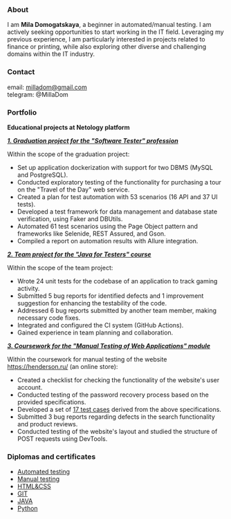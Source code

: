 ### About
I am **Mila Domogatskaya**, a beginner in automated/manual testing. I am actively seeking opportunities to start working in the IT field. Leveraging my previous experience, I am particularly interested in projects related to finance or printing, while also exploring other diverse and challenging domains within the IT industry.

### Contact
email: milladom@gmail.com  
telegram: @MillaDom

### Portfolio
**Educational projects at Netology platform**

***[1. Graduation project for the "Software Tester" profession](https://github.com/MillaDom/QA_Diploma/tree/main)***

Within the scope of the graduation project:

- Set up application dockerization with support for two DBMS (MySQL and PostgreSQL).
- Conducted exploratory testing of the functionality for purchasing a tour on the "Travel of the Day" web service.
- Created a plan for test automation with 53 scenarios (16 API and 37 UI tests).
- Developed a test framework for data management and database state verification, using Faker and DBUtils.
- Automated 61 test scenarios using the Page Object pattern and frameworks like Selenide, REST Assured, and Gson.
- Compiled a report on automation results with Allure integration.

***[2. Team project for the "Java for Testers" course](https://github.com/MillaDom/javaqa-team-diplom)***

Within the scope of the team project:

- Wrote 24 unit tests for the codebase of an application to track gaming activity.
- Submitted 5 bug reports for identified defects and 1 improvement suggestion for enhancing the testability of the code.
- Addressed 6 bug reports submitted by another team member, making necessary code fixes.
- Integrated and configured the CI system (GitHub Actions).
- Gained experience in team planning and collaboration.

***[3. Coursework for the "Manual Testing of Web Applications" module](https://docs.google.com/spreadsheets/d/1jW0-l2lyKehvq_7WHlZyqdI7JZYyM8n_oHz-tINtHOE/edit#gid=0)***

Within the coursework for manual testing of the website https://henderson.ru/ (an online store):

- Created a checklist for checking the functionality of the website's user account.
- Conducted testing of the password recovery process based on the provided specifications.
- Developed a set of [17 test cases](https://docs.google.com/spreadsheets/d/1MIDqUWYhTu2WJbXlz9YtMZ95j3qmGy4irqtqGTw32Yg/edit#gid=0) derived from the above specifications.
- Submitted 3 bug reports regarding defects in the search functionality and product reviews.
- Conducted testing of the website's layout and studied the structure of POST requests using DevTools.

### Diplomas and certificates
- [Automated testing](https://github.com/MillaDom/Certificates/blob/main/certificate_AutomatedTestings.png)
- [Manual testing](https://github.com/MillaDom/Certificates/blob/main/certificate_ManualTestings.png)
- [HTML&CSS](https://github.com/MillaDom/Certificates/blob/main/certificate_HTMLs.png)
- [GIT](https://github.com/MillaDom/Certificates/blob/main/certificate_GITs.png)
- [JAVA](https://github.com/MillaDom/Certificates/blob/main/certificate_Javas.png)
- [Python](https://github.com/MillaDom/Certificates/blob/main/certificate_Pythons.png)



<!--
**MillaDom/MillaDom** is a ✨ _special_ ✨ repository because its `README.md` (this file) appears on your GitHub profile.

Here are some ideas to get you started:

- 🔭 I’m currently working on ...
- 🌱 I’m currently learning ...
- 👯 I’m looking to collaborate on ...
- 🤔 I’m looking for help with ...
- 💬 Ask me about ...
- 📫 How to reach me: ...
- 😄 Pronouns: ...
- ⚡ Fun fact: ...
-->
